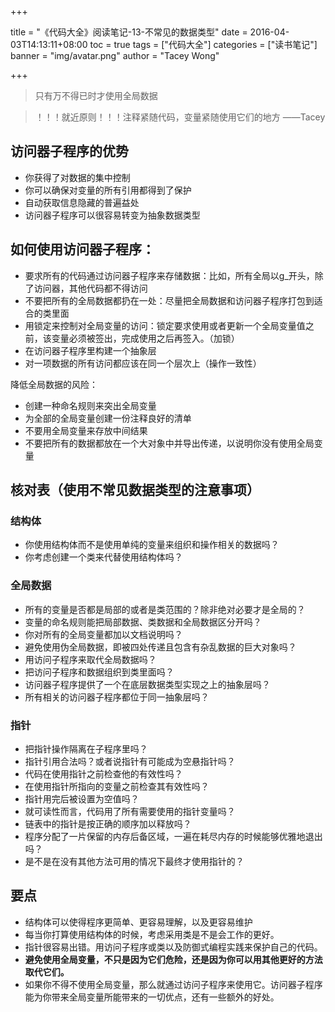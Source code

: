 +++

title = "《代码大全》阅读笔记-13-不常见的数据类型"
date = 2016-04-03T14:13:11+08:00
toc = true
tags = ["代码大全"]
categories = ["读书笔记"]
banner = "img/avatar.png"
author = "Tacey Wong"

+++

> 只有万不得已时才使用全局数据

> ！！！就近原则！！！注释紧随代码，变量紧随使用它们的地方 ——Tacey


## 访问器子程序的优势

+ 你获得了对数据的集中控制
+ 你可以确保对变量的所有引用都得到了保护
+ 自动获取信息隐藏的普遍益处
+ 访问器子程序可以很容易转变为抽象数据类型

## 如何使用访问器子程序：

+ 要求所有的代码通过访问器子程序来存储数据：比如，所有全局以g_开头，除了访问器，其他代码都不得访问
+ 不要把所有的全局数据都扔在一处：尽量把全局数据和访问器子程序打包到适合的类里面
+ 用锁定来控制对全局变量的访问：锁定要求使用或者更新一个全局变量值之前，该变量必须被签出，完成使用之后再签入。（加锁）
+ 在访问器子程序里构建一个抽象层
+ 对一项数据的所有访问都应该在同一个层次上（操作一致性）

降低全局数据的风险：

+ 创建一种命名规则来突出全局变量
+ 为全部的全局变量创建一份注释良好的清单
+ 不要用全局变量来存放中间结果
+ 不要把所有的数据都放在一个大对象中并导出传递，以说明你没有使用全局变量



## 核对表（使用不常见数据类型的注意事项）

### 结构体

+ 你使用结构体而不是使用单纯的变量来组织和操作相关的数据吗？
+ 你考虑创建一个类来代替使用结构体吗？


### 全局数据

+ 所有的变量是否都是局部的或者是类范围的？除非绝对必要才是全局的？
+ 变量的命名规则能把局部数据、类数据和全局数据区分开吗？
+ 你对所有的全局变量都加以文档说明吗？
+ 避免使用伪全局数据，即被四处传递且包含有杂乱数据的巨大对象吗？
+ 用访问子程序来取代全局数据吗？
+ 把访问子程序和数据组织到类里面吗？
+ 访问器子程序提供了一个在底层数据类型实现之上的抽象层吗？
+ 所有相关的访问器子程序都位于同一抽象层吗？

### 指针

+ 把指针操作隔离在子程序里吗？
+ 指针引用合法吗？或者说指针有可能成为空悬指针吗？
+ 代码在使用指针之前检查他的有效性吗？
+ 在使用指针所指向的变量之前检查其有效性吗？
+ 指针用完后被设置为空值吗？
+ 就可读性而言，代码用了所有需要使用的指针变量吗？
+ 链表中的指针是按正确的顺序加以释放吗？
+ 程序分配了一片保留的内存后备区域，一遍在耗尽内存的时候能够优雅地退出吗？
+ 是不是在没有其他方法可用的情况下最终才使用指针的？

## 要点

+ 结构体可以使得程序更简单、更容易理解，以及更容易维护
+ 每当你打算使用结构体的时候，考虑采用类是不是会工作的更好。
+ 指针很容易出错。用访问子程序或类以及防御式编程实践来保护自己的代码。
+ **避免使用全局变量，不只是因为它们危险，还是因为你可以用其他更好的方法取代它们。**
+ 如果你不得不使用全局变量，那么就通过访问子程序来使用它。访问器子程序能为你带来全局变量所能带来的一切优点，还有一些额外的好处。